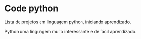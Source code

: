 # Code python

Lista de projetos em linguagem python, iniciando aprendizado.

Python uma linguagem muito interessante e de fácil aprendizado.
